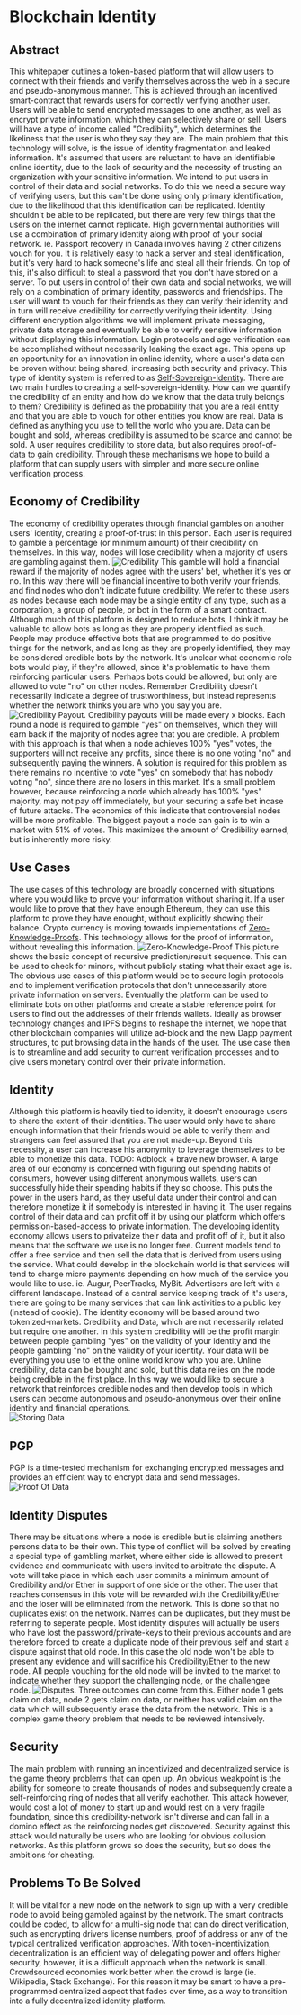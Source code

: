 # Blockchain Identity


## Abstract
This whitepaper outlines a token-based platform that will allow users to connect with their friends and verify themselves across the web in a secure and pseudo-anonymous manner. This is achieved through an incentived smart-contract that rewards users for correctly verifying another user. Users will be able to send encrypted messages to one another, as well as encrypt private information, which they can selectively share or sell. Users will have a type of income called "Credibility", which determines the likeliness that the user is who they say they are. The main problem that this technology will solve, is the issue of identity fragmentation and leaked information. It's assumed that users are reluctant to have an identifiable online identity, due to the lack of security and the necessity of trusting an organization with your sensitive information. We intend to put users in control of their data and social networks. To do this we need a secure way of verifying users, but this can't be done using only primary identification, due to the likelihood that this identification can be replicated. Identity shouldn't be able to be replicated, but there are very few things that the users on the internet cannot replicate. High governmental authorities will use a combination of primary identity along with proof of your social network. ie. Passport recovery in Canada involves having 2 other citizens vouch for you. It is relatively easy to hack a server and steal identification, but it's very hard to hack someone's life and steal all their friends. On top of this, it's also difficult to steal a password that you don't have stored on a server. To put users in control of their own data and social networks, we will rely on a combination of primary identity, passwords and friendships. The user will want to vouch for their friends as they can verify their identity and in turn will receive credibility for correctly verifying their identity. Using different encryption algorithms we will implement private messaging, private data storage and eventually be able to verify sensitive information without displaying this information. Login protocols and age verification can be accomplished without necessarily leaking the exact age. This opens up an opportunity for an innovation in online identity, where a user's data can be proven without being shared, increasing both security and privacy. This type of identity system is referred to as [Self-Sovereign-Identity](http://www.coindesk.com/path-self-sovereign-identity/). There are two main hurdles to creating a self-sovereign-identity. How can we quantify the credibility of an entity and how do we know that the data truly belongs to them?  Credibility is defined as the probability that you are a real entity and that you are able to vouch for other entities you know are real. Data is defined as anything you use to tell the world who you are. Data can be bought and sold, whereas credibility is assumed to be scarce and cannot be sold.  A user requires credibility to store data, but also requires proof-of-data to gain credibility. Through these mechanisms we hope to build a platform that can supply users with simpler and more secure online verification process. 

## Economy of Credibility
The economy of credibility operates through financial gambles on another users' identity, creating a proof-of-trust in this person. Each user is required to gamble a percentage (or minimum amount) of their credibility on themselves. In this way, nodes will lose credibility when a majority of users are gambling against them. 
![Credibility](https://github.com/kyledewy/BlockchainVerify/blob/master/charts/credibilitymarket.png)
This gamble will hold a financial reward if the majority of nodes agree with the users' bet, whether it's yes or no. In this way there will be financial incentive to both verify your friends, and find nodes who don't indicate future credibility.  We refer to these users as nodes because each node may be a single entity of any type, such as a corporation, a group of people, or bot in the form of a smart contract. Although much of this platform is designed to reduce bots, I think it may be valuable to allow bots as long as they are properly identified as such. People may produce effective bots that are programmed to do positive things for the network, and as long as they are properly identified, they may be considered credible bots by the network. It's unclear what economic role bots would play, if they're allowed, since it's problematic to have them reinforcing particular users. Perhaps bots could be allowed, but only are allowed to vote "no" on other nodes. Remember Credibility doesn't necessarily indicate a degree of trustworthiness, but instead represents whether the network thinks you are who you say you are.
![Credibility Payout](https://github.com/kyledewy/BlockchainVerify/blob/master/charts/credibilitypayout.png). Credibility payouts will be made every x blocks. Each round a node is required to gamble "yes" on themselves, which they will earn back if the majority of nodes agree that you are credible. A problem with this approach is that when a node achieves 100% "yes" votes, the supporters will not receive any profits, since there is no one voting "no" and subsequently paying the winners. A solution is required for this problem as there remains no incentive to vote "yes" on somebody that has nobody voting "no", since there are no losers in this market. It's a small problem however, because reinforcing a node which already has 100% "yes" majority, may not pay off immediately, but your securing a safe bet incase of future attacks. The economics of this indicate that controversial nodes will be more profitable. The biggest payout a node can gain is to win a market with 51% of votes. This maximizes the amount of Credibility earned, but is inherently more risky. 

## Use Cases
The use cases of this technology are broadly concerned with situations where you would like to prove your information without sharing it. If a user would like to prove that they have enough Ethereum, they can use this platform to prove they have enought, without explicitly showing their balance. Crypto currency is moving towards implementations of [Zero-Knowledge-Proofs](https://en.wikipedia.org/wiki/Zero-knowledge_proof). This technology allows for the proof of information, without revealing this information. ![Zero-Knowledge-Proof](https://github.com/kyledewy/BlockchainVerify/blob/master/charts/zeroknowledge.png) This picture shows the basic concept of recursive prediction/result sequence. This can be used to check for minors, without publicly stating what their exact age is. The obvious use cases of this platform would be to secure login protocols and to implement verification protocols that don't unnecessarily store private information on servers. Eventually the platform can be used to eliminate bots on other platforms and create a stable reference point for users to find out the addresses of their friends wallets. Ideally as browser technology changes and IPFS begins to reshape the internet, we hope that other blockchain companies will utilize ad-block and the new Dapp payment structures, to put browsing data in the hands of the user. The use case then is to streamline and add security to current verification processes and to give users monetary control over their private information.


## Identity
Although this platform is heavily tied to identity, it doesn't encourage users to share the extent of their identities. The user would only have to share enough information that their friends would be able to verify them and strangers can feel assured that you are not made-up. Beyond this necessity, a user can increase his anonymity to leverage themselves to be able to monetize this data. TODO: Adblock + brave new browser. 
A large area of our economy is concerned with figuring out spending habits of consumers, however using different anonymous wallets, users can successfully hide their spending habits if they so choose. This puts the power in the users hand, as they useful data under their control and can therefore monetize it if somebody is interested in having it. The user regains control of their data and can profit off it by using our platform which offers permission-based-access to private information. The developing identity economy allows users to privateize their data and profit off of it, but it also means that the software we use is no longer free. Current models tend to offer a free service and then sell the data that is derived from users using the service. What could develop in the blockchain world is that services will tend to charge micro payments depending on how much of the service you would like to use. ie. Augur, PeerTracks, MyBit. Advertisers are left with a different landscape. Instead of a central service keeping track of it's users, there are going to be many services that can link activities to a public key (instead of cookie). The identity economy will be based around two tokenized-markets. Credibility and Data, which are not necessarily related but require one another. In this system credibility will be the profit margin between people gambling "yes" on the validity of your identity and the people gambling "no" on the validity of your identity. Your data will be everything you use to let the online world know who you are. Unline credibility, data can be bought and sold, but this data relies on the node being credible in the first place. In this way we would like to secure a network that reinforces credible nodes and then develop tools in which users can become autonomous and pseudo-anonymous over their online identity and financial operations.  
![Storing Data](https://github.com/kyledewy/BlockchainVerify/blob/master/charts/storingData.png)

## PGP
PGP is a time-tested mechanism for exchanging encrypted messages and provides an efficient way to encrypt data and send messages.
![Proof Of Data](https://github.com/kyledewy/BlockchainVerify/blob/master/charts/pgpProof.png)


## Identity Disputes
There may be situations where a node is credible but is claiming anothers persons data to be their own. This type of conflict will be solved by creating a special type of gambling market, where either side is allowed to present evidence and communicate with users invited to arbitrate the dispute. A vote will take place in which each user commits a minimum amount of Credibility and/or Ether in support of one side or the other. The user that reaches consensus in this vote will be rewarded with the Credibility/Ether and the loser will be eliminated from the network. This is done so that no duplicates exist on the network. Names can be duplicates, but they must be referring to seperate people. Most identity disputes will actually be users who have lost the password/private-keys to their previous accounts and are therefore forced to create a duplicate node of their previous self and start a dispute against that old node. In this case the old node won't be able to present any evidence and will sacrifice his Credibility/Ether to the new node. All people vouching for the old node will be invited to the market to indicate whether they support the challenging node, or the challengee node. ![Disputes](https://github.com/kyledewy/BlockchainVerify/blob/master/charts/disputes.png). Three outcomes can come from this. Either node 1 gets claim on data, node 2 gets claim on data, or neither has valid claim on the data which will subsequently erase the data from the network. This is a complex game theory problem that needs to be reviewed intensively. 


## Security 
The main problem with running an incentivized and decentralized service is the game theory problems that can open up. An obvious weakpoint is the ability for someone to create thousands of nodes and subsequently create a self-reinforcing ring of nodes that all verify eachother. This attack however, would cost a lot of money to start up and would rest on a very fragile foundation, since this credibility-network isn't diverse and can fall in a domino effect as the reinforcing nodes get discovered. Security against this attack would naturally be users who are looking for obvious collusion networks. As this platform grows so does the security, but so does the ambitions for cheating. 



## Problems To Be Solved
It will be vital for a new node on the network to sign up with a very credible node to avoid being gambled against by the network. The smart contracts could be coded, to allow for a multi-sig node that can do direct verification, such as encrypting drivers license numbers, proof of address or any of the typical centralized verification approaches. With token-incentivization, decentralization is an efficient way of delegating power and offers higher security, however, it is a difficult approach when the network is small. Crowdsourced economies work better when the crowd is large (ie. Wikipedia, Stack Exchange). For this reason it may be smart to have a pre-programmed centralized aspect that fades over time, as a way to transition into a fully decentralized identity platform. 
